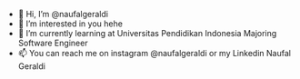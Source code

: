 - 👋 Hi, I’m @naufalgeraldi
- 👀 I’m interested in you hehe
- 🌱 I’m currently learning at Universitas Pendidikan Indonesia Majoring Software Engineer
- 📫 You can reach me on instagram @naufalgeraldi or my Linkedin Naufal Geraldi
